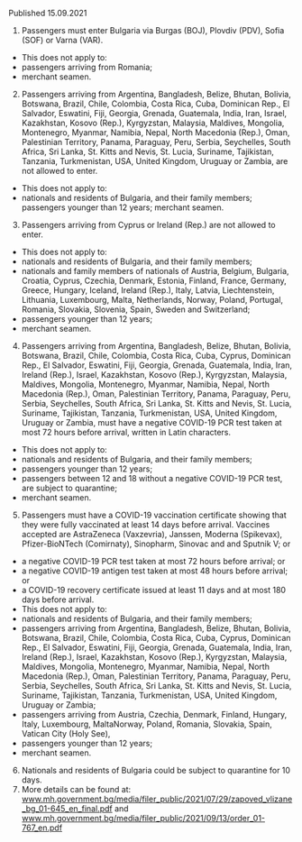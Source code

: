 Published 15.09.2021
1. Passengers must enter Bulgaria via Burgas (BOJ), Plovdiv (PDV), Sofia (SOF) or Varna (VAR).
- This does not apply to:
- passengers arriving from Romania;
- merchant seamen.
2. Passengers arriving from Argentina, Bangladesh, Belize, Bhutan, Bolivia, Botswana, Brazil, Chile, Colombia, Costa Rica, Cuba, Dominican Rep., El Salvador, Eswatini, Fiji, Georgia, Grenada, Guatemala, India, Iran, Israel, Kazakhstan, Kosovo (Rep.), Kyrgyzstan, Malaysia, Maldives, Mongolia, Montenegro, Myanmar, Namibia, Nepal, North Macedonia (Rep.), Oman, Palestinian Territory, Panama, Paraguay, Peru, Serbia, Seychelles, South Africa, Sri Lanka, St. Kitts and Nevis, St. Lucia, Suriname, Tajikistan, Tanzania, Turkmenistan, USA, United Kingdom, Uruguay or Zambia, are not allowed to enter.
- This does not apply to:
- nationals and residents of Bulgaria, and their family members;
passengers younger than 12 years;
merchant seamen.
3. Passengers arriving from Cyprus or Ireland (Rep.) are not allowed to enter.
- This does not apply to:
- nationals and residents of Bulgaria, and their family members;
- nationals and family members of nationals of Austria, Belgium, Bulgaria, Croatia, Cyprus, Czechia, Denmark, Estonia, Finland, France, Germany, Greece, Hungary, Iceland, Ireland (Rep.), Italy, Latvia, Liechtenstein, Lithuania, Luxembourg, Malta, Netherlands, Norway, Poland, Portugal, Romania, Slovakia, Slovenia, Spain, Sweden and Switzerland;
- passengers younger than 12 years;
- merchant seamen.
4. Passengers arriving from Argentina, Bangladesh, Belize, Bhutan, Bolivia, Botswana, Brazil, Chile, Colombia, Costa Rica, Cuba, Cyprus, Dominican Rep., El Salvador, Eswatini, Fiji, Georgia, Grenada, Guatemala, India, Iran, Ireland (Rep.), Israel, Kazakhstan, Kosovo (Rep.), Kyrgyzstan, Malaysia, Maldives, Mongolia, Montenegro, Myanmar, Namibia, Nepal, North Macedonia (Rep.), Oman, Palestinian Territory, Panama, Paraguay, Peru, Serbia, Seychelles, South Africa, Sri Lanka, St. Kitts and Nevis, St. Lucia, Suriname, Tajikistan, Tanzania, Turkmenistan, USA, United Kingdom, Uruguay or Zambia, must have a negative COVID-19 PCR test taken at most 72 hours before arrival, written in Latin characters.
- This does not apply to:
- nationals and residents of Bulgaria, and their family members;
- passengers younger than 12 years;
- passengers between 12 and 18 without a negative COVID-19 PCR test, are subject to quarantine;
- merchant seamen.
5. Passengers must have a COVID-19 vaccination certificate showing that they were fully vaccinated at least 14 days before arrival. Vaccines accepted are AstraZeneca (Vaxzevria), Janssen, Moderna (Spikevax), Pfizer-BioNTech (Comirnaty), Sinopharm, Sinovac and and Sputnik V; or
- a negative COVID-19 PCR test taken at most 72 hours before arrival; or
- a negative COVID-19 antigen test taken at most 48 hours before arrival; or
- a COVID-19 recovery certificate issued at least 11 days and at most 180 days before arrival.
- This does not apply to:
- nationals and residents of Bulgaria, and their family members;
- passengers arriving from Argentina, Bangladesh, Belize, Bhutan, Bolivia, Botswana, Brazil, Chile, Colombia, Costa Rica, Cuba, Cyprus, Dominican Rep., El Salvador, Eswatini, Fiji, Georgia, Grenada, Guatemala, India, Iran, Ireland (Rep.), Israel, Kazakhstan, Kosovo (Rep.), Kyrgyzstan, Malaysia, Maldives, Mongolia, Montenegro, Myanmar, Namibia, Nepal, North Macedonia (Rep.), Oman, Palestinian Territory, Panama, Paraguay, Peru, Serbia, Seychelles, South Africa, Sri Lanka, St. Kitts and Nevis, St. Lucia, Suriname, Tajikistan, Tanzania, Turkmenistan, USA, United Kingdom, Uruguay or Zambia;
- passengers arriving from Austria, Czechia, Denmark, Finland, Hungary, Italy, Luxembourg, MaltaNorway, Poland, Romania, Slovakia, Spain, Vatican City (Holy See),
- passengers younger than 12 years;
- merchant seamen.
6. Nationals and residents of Bulgaria could be subject to quarantine for 10 days.
7. More details can be found at: <a href="http://www.mh.government.bg/media/filer_public/2021/07/29/zapoved_vlizane_bg_01-645_en_final.pdf">www.mh.government.bg/media/filer_public/2021/07/29/zapoved_vlizane_bg_01-645_en_final.pdf</a> and <a href="http://www.mh.government.bg/media/filer_public/2021/09/13/order_01-767_en.pdf">www.mh.government.bg/media/filer_public/2021/09/13/order_01-767_en.pdf</a>
